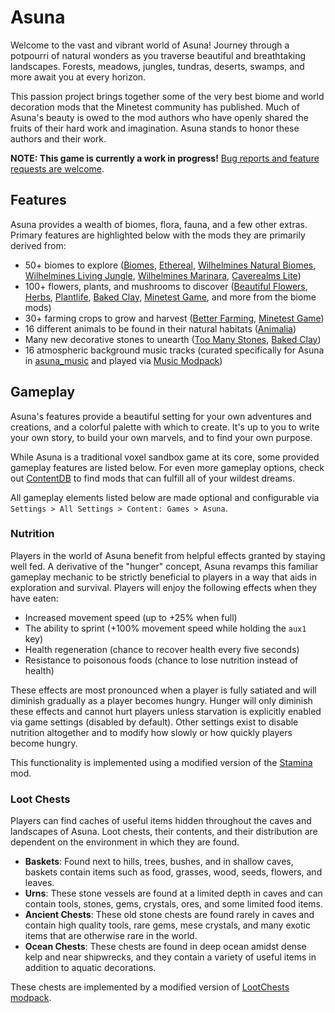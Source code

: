 Asuna
=====

Welcome to the vast and vibrant world of Asuna! Journey through a potpourri of natural wonders as you traverse beautiful and breathtaking landscapes. Forests, meadows, jungles, tundras, deserts, swamps, and more await you at every horizon.

This passion project brings together some of the very best biome and world decoration mods that the Minetest community has published. Much of Asuna's beauty is owed to the mod authors who have openly shared the fruits of their hard work and imagination. Asuna stands to honor these authors and their work.

**NOTE: This game is currently a work in progress!** [Bug reports and feature requests are welcome](https://github.com/EmptyStar/asuna/issues).

Features
--------

Asuna provides a wealth of biomes, flora, fauna, and a few other extras. Primary features are highlighted below with the mods they are primarily derived from:

- 50+ biomes to explore ([Biomes](https://content.minetest.net/packages/Atlante/biomes/), [Ethereal](https://content.minetest.net/packages/TenPlus1/ethereal/), [Wilhelmines Natural Biomes](https://content.minetest.net/packages/Liil/naturalbiomes/), [Wilhelmines Living Jungle](https://content.minetest.net/packages/Liil/livingjungle/), [Wilhelmines Marinara](https://content.minetest.net/packages/Liil/marinara/), [Caverealms Lite](https://content.minetest.net/packages/Shara/caverealms/))
- 100+ flowers, plants, and mushrooms to discover ([Beautiful Flowers](https://content.minetest.net/packages/1faco/beautiflowers/), [Herbs](https://content.minetest.net/packages/Clyde/herbs/), [Plantlife](https://content.minetest.net/packages/mt-mods/plantlife_modpack/), [Baked Clay](https://content.minetest.net/packages/TenPlus1/bakedclay/), [Minetest Game](https://content.minetest.net/packages/Minetest/minetest_game/), and more from the biome mods)
- 30+ farming crops to grow and harvest ([Better Farming](https://content.minetest.net/packages/Atlante/better_farming/), [Minetest Game](https://content.minetest.net/packages/Minetest/minetest_game/))
- 16 different animals to be found in their natural habitats ([Animalia](https://content.minetest.net/packages/ElCeejo/animalia/))
- Many new decorative stones to unearth ([Too Many Stones](https://content.minetest.net/packages/JoeEnderman/too_many_stones/), [Baked Clay](https://content.minetest.net/packages/TenPlus1/bakedclay/))
- 16 atmospheric background music tracks (curated specifically for Asuna in [asuna_music](https://github.com/EmptyStar/asuna/tree/main/mods/asuna/asuna_music) and played via [Music Modpack](https://content.minetest.net/packages/mt-mods/music_modpack/))

Gameplay
--------

Asuna's features provide a beautiful setting for your own adventures and creations, and a colorful palette with which to create. It's up to you to write your own story, to build your own marvels, and to find your own purpose.

While Asuna is a traditional voxel sandbox game at its core, some provided gameplay features are listed below. For even more gameplay options, check out [ContentDB](https://content.minetest.net/) to find mods that can fulfill all of your wildest dreams.

All gameplay elements listed below are made optional and configurable via `Settings > All Settings > Content: Games > Asuna`.

### Nutrition

Players in the world of Asuna benefit from helpful effects granted by staying well fed. A derivative of the "hunger" concept, Asuna revamps this familiar gameplay mechanic to be strictly beneficial to players in a way that aids in exploration and survival. Players will enjoy the following effects when they have eaten:

- Increased movement speed (up to +25% when full)
- The ability to sprint (+100% movement speed while holding the `aux1` key)
- Health regeneration (chance to recover health every five seconds)
- Resistance to poisonous foods (chance to lose nutrition instead of health)

These effects are most pronounced when a player is fully satiated and will diminish gradually as a player becomes hungry. Hunger will only diminish these effects and cannot hurt players unless starvation is explicitly enabled via game settings (disabled by default). Other settings exist to disable nutrition altogether and to modify how slowly or how quickly players become hungry.

This functionality is implemented using a modified version of the [Stamina](https://content.minetest.net/packages/sofar/stamina/) mod.

### Loot Chests

Players can find caches of useful items hidden throughout the caves and landscapes of Asuna. Loot chests, their contents, and their distribution are dependent on the environment in which they are found.

- **Baskets**: Found next to hills, trees, bushes, and in shallow caves, baskets contain items such as food, grasses, wood, seeds, flowers, and leaves.
- **Urns**: These stone vessels are found at a limited depth in caves and can contain tools, stones, gems, crystals, ores, and some limited food items.
- **Ancient Chests**: These old stone chests are found rarely in caves and contain high quality tools, rare gems, mese crystals, and many exotic items that are otherwise rare in the world.
- **Ocean Chests**: These chests are found in deep ocean amidst dense kelp and near shipwrecks, and they contain a variety of useful items in addition to aquatic decorations.

These chests are implemented by a modified version of [LootChests modpack](https://content.minetest.net/packages/mt-mods/lootchest_modpack/).